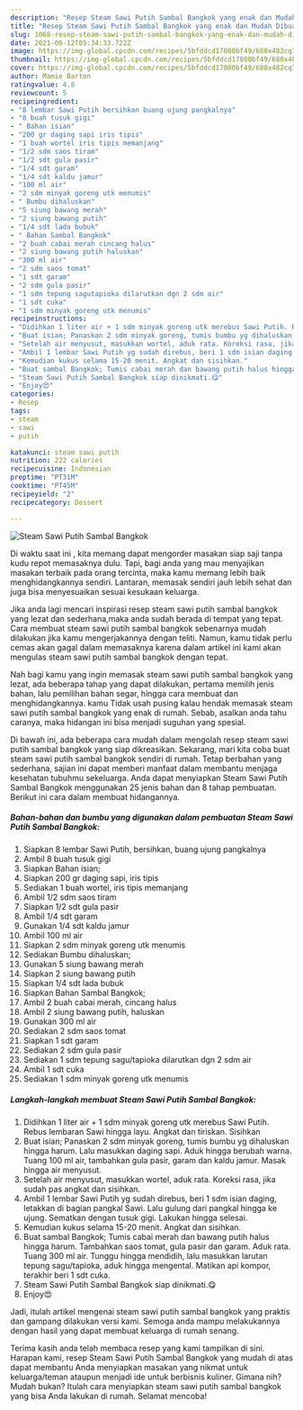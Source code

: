 ```yaml
---
description: "Resep Steam Sawi Putih Sambal Bangkok yang enak dan Mudah Dibuat"
title: "Resep Steam Sawi Putih Sambal Bangkok yang enak dan Mudah Dibuat"
slug: 1068-resep-steam-sawi-putih-sambal-bangkok-yang-enak-dan-mudah-dibuat
date: 2021-06-12T05:34:33.722Z
image: https://img-global.cpcdn.com/recipes/5bfddcd17080bf49/680x482cq70/steam-sawi-putih-sambal-bangkok-foto-resep-utama.jpg
thumbnail: https://img-global.cpcdn.com/recipes/5bfddcd17080bf49/680x482cq70/steam-sawi-putih-sambal-bangkok-foto-resep-utama.jpg
cover: https://img-global.cpcdn.com/recipes/5bfddcd17080bf49/680x482cq70/steam-sawi-putih-sambal-bangkok-foto-resep-utama.jpg
author: Mamie Barton
ratingvalue: 4.8
reviewcount: 5
recipeingredient:
- "8 lembar Sawi Putih bersihkan buang ujung pangkalnya"
- "8 buah tusuk gigi"
- " Bahan isian"
- "200 gr daging sapi iris tipis"
- "1 buah wortel iris tipis memanjang"
- "1/2 sdm saos tiram"
- "1/2 sdt gula pasir"
- "1/4 sdt garam"
- "1/4 sdt kaldu jamur"
- "100 ml air"
- "2 sdm minyak goreng utk menumis"
- " Bumbu dihaluskan"
- "5 siung bawang merah"
- "2 siung bawang putih"
- "1/4 sdt lada bubuk"
- " Bahan Sambal Bangkok"
- "2 buah cabai merah cincang halus"
- "2 siung bawang putih haluskan"
- "300 ml air"
- "2 sdm saos tomat"
- "1 sdt garam"
- "2 sdm gula pasir"
- "1 sdm tepung sagutapioka dilarutkan dgn 2 sdm air"
- "1 sdt cuka"
- "1 sdm minyak goreng utk menumis"
recipeinstructions:
- "Didihkan 1 liter air + 1 sdm minyak goreng utk merebus Sawi Putih. Rebus lembaran Sawi hingga layu. Angkat dan tiriskan. Sisihkan"
- "Buat isian; Panaskan 2 sdm minyak goreng, tumis bumbu yg dihaluskan hingga harum. Lalu masukkan daging sapi. Aduk hingga berubah warna. Tuang 100 ml air, tambahkan gula pasir, garam dan kaldu jamur. Masak hingga air menyusut."
- "Setelah air menyusut, masukkan wortel, aduk rata. Koreksi rasa, jika sudah pas angkat dan sisihkan."
- "Ambil 1 lembar Sawi Putih yg sudah direbus, beri 1 sdm isian daging, letakkan di bagian pangkal Sawi. Lalu gulung dari pangkal hingga ke ujung. Sematkan dengan tusuk gigi. Lakukan hingga selesai."
- "Kemudian kukus selama 15-20 menit. Angkat dan sisihkan."
- "Buat sambal Bangkok; Tumis cabai merah dan bawang putih halus hingga harum. Tambahkan saos tomat, gula pasir dan garam. Aduk rata. Tuang 300 ml air. Tunggu hingga mendidih, lalu masukkan larutan tepung sagu/tapioka, aduk hingga mengental. Matikan api kompor, terakhir beri 1 sdt cuka."
- "Steam Sawi Putih Sambal Bangkok siap dinikmati.😋"
- "Enjoy😍"
categories:
- Resep
tags:
- steam
- sawi
- putih

katakunci: steam sawi putih 
nutrition: 222 calories
recipecuisine: Indonesian
preptime: "PT31M"
cooktime: "PT45M"
recipeyield: "2"
recipecategory: Dessert

---
```



![Steam Sawi Putih Sambal Bangkok](https://img-global.cpcdn.com/recipes/5bfddcd17080bf49/680x482cq70/steam-sawi-putih-sambal-bangkok-foto-resep-utama.jpg)

Di waktu  saat ini , kita memang dapat mengorder masakan siap saji tanpa kudu repot memasaknya dulu. Tapi, bagi anda yang mau menyajikan masakan terbaik pada orang tercinta, maka kamu memang lebih baik menghidangkannya sendiri. Lantaran, memasak sendiri jauh lebih sehat dan juga bisa menyesuaikan sesuai kesukaan keluarga.

Jika anda lagi mencari inspirasi resep steam sawi putih sambal bangkok yang lezat dan sederhana,maka anda sudah berada di tempat yang tepat. Cara membuat steam sawi putih sambal bangkok  sebenarnya mudah dilakukan jika kamu mengerjakannya dengan teliti. Namun, kamu tidak perlu cemas akan gagal dalam memasaknya 
karena dalam artikel ini kami akan mengulas steam sawi putih sambal bangkok dengan tepat.  



Nah bagi kamu yang ingin memasak steam sawi putih sambal bangkok yang lezat, ada beberapa tahap yang dapat dilakukan, pertama memilih jenis bahan, lalu pemilihan bahan segar, hingga cara membuat dan menghidangkannya. kamu Tidak usah pusing kalau hendak memasak steam sawi putih sambal bangkok yang enak di rumah. Sebab, asalkan anda  tahu caranya, maka hidangan ini bisa menjadi suguhan yang spesial.

Di bawah ini, ada beberapa cara mudah dalam mengolah resep steam sawi putih sambal bangkok yang siap dikreasikan. Sekarang, mari kita coba buat steam sawi putih sambal bangkok sendiri di rumah. Tetap berbahan yang sederhana, sajian ini dapat memberi manfaat dalam membantu menjaga kesehatan tubuhmu sekeluarga. Anda dapat menyiapkan Steam Sawi Putih Sambal Bangkok menggunakan 25 jenis bahan dan 8 tahap pembuatan. Berikut ini cara dalam membuat hidangannya.

<!--inarticleads1-->

##### Bahan-bahan dan bumbu yang digunakan dalam pembuatan Steam Sawi Putih Sambal Bangkok:

1. Siapkan 8 lembar Sawi Putih, bersihkan, buang ujung pangkalnya
1. Ambil 8 buah tusuk gigi
1. Siapkan  Bahan isian;
1. Siapkan 200 gr daging sapi, iris tipis
1. Sediakan 1 buah wortel, iris tipis memanjang
1. Ambil 1/2 sdm saos tiram
1. Siapkan 1/2 sdt gula pasir
1. Ambil 1/4 sdt garam
1. Gunakan 1/4 sdt kaldu jamur
1. Ambil 100 ml air
1. Siapkan 2 sdm minyak goreng utk menumis
1. Sediakan  Bumbu dihaluskan;
1. Gunakan 5 siung bawang merah
1. Siapkan 2 siung bawang putih
1. Siapkan 1/4 sdt lada bubuk
1. Siapkan  Bahan Sambal Bangkok;
1. Ambil 2 buah cabai merah, cincang halus
1. Ambil 2 siung bawang putih, haluskan
1. Gunakan 300 ml air
1. Sediakan 2 sdm saos tomat
1. Siapkan 1 sdt garam
1. Sediakan 2 sdm gula pasir
1. Sediakan 1 sdm tepung sagu/tapioka dilarutkan dgn 2 sdm air
1. Ambil 1 sdt cuka
1. Sediakan 1 sdm minyak goreng utk menumis




<!--inarticleads2-->

##### Langkah-langkah membuat Steam Sawi Putih Sambal Bangkok:

1. Didihkan 1 liter air + 1 sdm minyak goreng utk merebus Sawi Putih. Rebus lembaran Sawi hingga layu. Angkat dan tiriskan. Sisihkan
1. Buat isian; Panaskan 2 sdm minyak goreng, tumis bumbu yg dihaluskan hingga harum. Lalu masukkan daging sapi. Aduk hingga berubah warna. Tuang 100 ml air, tambahkan gula pasir, garam dan kaldu jamur. Masak hingga air menyusut.
1. Setelah air menyusut, masukkan wortel, aduk rata. Koreksi rasa, jika sudah pas angkat dan sisihkan.
1. Ambil 1 lembar Sawi Putih yg sudah direbus, beri 1 sdm isian daging, letakkan di bagian pangkal Sawi. Lalu gulung dari pangkal hingga ke ujung. Sematkan dengan tusuk gigi. Lakukan hingga selesai.
1. Kemudian kukus selama 15-20 menit. Angkat dan sisihkan.
1. Buat sambal Bangkok; Tumis cabai merah dan bawang putih halus hingga harum. Tambahkan saos tomat, gula pasir dan garam. Aduk rata. Tuang 300 ml air. Tunggu hingga mendidih, lalu masukkan larutan tepung sagu/tapioka, aduk hingga mengental. Matikan api kompor, terakhir beri 1 sdt cuka.
1. Steam Sawi Putih Sambal Bangkok siap dinikmati.😋
1. Enjoy😍




Jadi, itulah artikel mengenai  steam sawi putih sambal bangkok  yang praktis dan gampang dilakukan versi kami. Semoga anda mampu melakukannya dengan hasil yang dapat membuat keluarga di rumah senang. 

Terima kasih anda telah membaca resep yang kami tampilkan di sini. Harapan kami, resep  Steam Sawi Putih Sambal Bangkok yang mudah di atas dapat membantu Anda menyiapkan masakan yang nikmat untuk keluarga/teman ataupun menjadi ide untuk berbisnis kuliner. Gimana nih? Mudah bukan? Itulah cara menyiapkan steam sawi putih sambal bangkok yang bisa Anda lakukan di rumah. Selamat mencoba!

